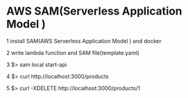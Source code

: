# AWS SAM(Serverless Application Model )

1 install SAM(AWS Serverless Application Model )  and docker   

2 write lambda function and SAM file(template.yaml)   

3 $> sam local start-api    

4 $> curl http://localhost:3000/products 

5 $> curl -XDELETE http://localhost:3000/products/1


